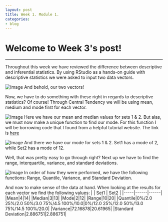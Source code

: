 ```yaml
---
layout: post
title: Week 1. Module 1.
categories:
- blog
---
```


# Welcome to Week 3's post!

---
Throughout this week we have reviewed the difference between descriptive and inferential statistics.
By using RStudio as a hands-on guide with descriptive statistics we were asked to input two data vectors.

![Image](https://raw.githubusercontent.com/ScottAustinYoung/scottaustinyoung.github.io/master/assets/css/m3Input.png)
And behold, our two vectors!

Now, we have to do something with these right in regards to descriptive statistics? Of course!
Through Central Tendency we will be using mean, medium and mode first for each vector.

![Image](https://raw.githubusercontent.com/ScottAustinYoung/scottaustinyoung.github.io/master/assets/css/m3meanMedian.png)
Here we have our mean and median values for sets 1 & 2. But alas, we must now make a unique function to find our mode.
For this function I will be borrowing code that I found from a helpful tutorial website. The link is [here](https://www.tutorialspoint.com/r/r_mean_median_mode.htm)

![Image](https://raw.githubusercontent.com/ScottAustinYoung/scottaustinyoung.github.io/master/assets/css/m3Mode.png)
And there we have our mode for sets 1 & 2. Set1 has a mode of 2, while Set2 has a mode of 12.

Well, that was pretty easy to go through right? Next up we have to find the range, interquartile, variance, and standard deviations.

![Image](https://raw.githubusercontent.com/ScottAustinYoung/scottaustinyoung.github.io/master/assets/css/m3RangeQuantileVarianceSd.png)
In order of how they were performed, we have the following functions: Range, Quantile, Variance, and Standard Deviation.

And now to make sense of the data at hand. When looking at the results for each vector we find the following values:
|     | Set1 | Set2 |
|-----|------|------|
|Mean|4|14|
|Median|3|13|
|Mode|2|12|
|Range|10|20|
|Quantile|0%/2.0 25%/2.0 50%/3.0 75%/4.5 100%/10.0|0%/12.0 25%/12.0 50%/13.0 75%/14.5 100%/20.0|
|Variance|72.16878|20.61965|
|Standard Deviation|2.886751|2.886751|
